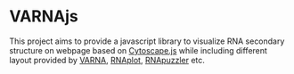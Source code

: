 # VARNAjs

This project aims to provide a javascript library to visualize RNA secondary structure on webpage based on [Cytoscape.js](https://js.cytoscape.org/) while including different layout provided by [VARNA](https://varna.lisn.upsaclay.fr/index.php?lang=en&page=manual&css=varna), [RNAplot](https://www.tbi.univie.ac.at/RNA/ViennaRNA/refman/man/RNAplot.html), [RNApuzzler](https://github.com/dwiegreffe/RNApuzzler) etc.
